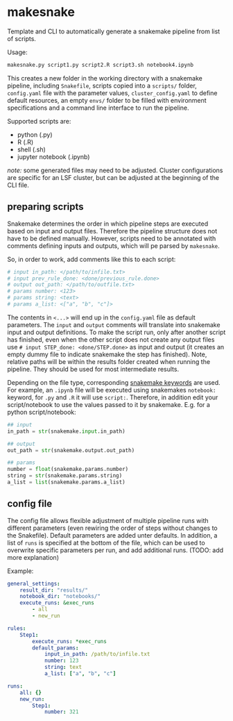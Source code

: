 # makesnake

Template and CLI to automatically generate a snakemake pipeline from list of scripts.

Usage:

```bash
makesnake.py script1.py script2.R script3.sh notebook4.ipynb
```

This creates a new folder in the working directory with a snakemake pipeline, including `Snakefile`, scripts copied into a `scripts/` folder, `config.yaml` file with the parameter values, `cluster_config.yaml` to define default resources, an empty `envs/` folder to be filled with environment specifications and a command line interface to run the pipeline.

Supported scripts are:
- python (.py)
- R (.R)
- shell (.sh)
- jupyter notebook (.ipynb)

*note:* some generated files may need to be adjusted. Cluster configurations are specific for an LSF cluster, but can be adjusted at the beginning of the CLI file.

## preparing scripts

Snakemake determines the order in which pipeline steps are executed based on input and output files. Therefore the pipeline structure does not have to be defined manually. However, scripts need to be annotated with comments defining inputs and outputs, which will pe parsed by `makesnake`.

So, in order to work, add comments like this to each script:

```python
# input in_path: </path/to/infile.txt>
# input prev_rule_done: <done/previous_rule.done>
# output out_path: </path/to/outfile.txt>
# params number: <123>
# params string: <text>
# params a_list: <["a", "b", "c"]>
```

The contents in `<...>` will end up in the `config.yaml` file as default parameters.
The `input` and `output` comments will translate into snakemake input and output definitions. To make the script run, only after another script has finished, even when the other script does not create any output files use `# input STEP_done: <done/STEP.done>` as input and output (it creates an empty dummy file to indicate snakemake the step has finished).
Note, relative paths will be within the results folder created when running the pipeline. They should be used for most intermediate results.

Depending on the file type, corresponding [snakemake keywords](https://snakemake.readthedocs.io/en/stable/snakefiles/rules.html#external-scripts) are used. For example, an `.ipynb` file will be executed using snakemakes `notebook:` keyword, for `.py` and `.R` it will use `script:`.
Therefore, in addition edit your script/notebook to use the values passed to it by snakemake. E.g. for a python script/notebook:

```python
## input
in_path = str(snakemake.input.in_path)

## output
out_path = str(snakemake.output.out_path)

## params
number = float(snakemake.params.number)
string = str(snakemake.params.string)
a_list = list(snakemake.params.a_list)
```

## config file

The config file allows flexible adjustment of multiple pipeline runs with different parameters (even rewiring the order of steps without changes to the Snakefile).
Default parameters are added unter defaults. In addition, a list of `runs` is specified at the bottom of the file, which can be used to overwrite specific parameters per run, and add additional runs.
(TODO: add more explanation)

Example:

```yaml
general_settings:
    result_dir: "results/"
    notebook_dir: "notebooks/"
    execute_runs: &exec_runs
        - all
        - new_run

rules:
    Step1:
        execute_runs: *exec_runs
        default_params:
            input_in_path: /path/to/infile.txt
            number: 123
            string: text
            a_list: ["a", "b", "c"]

runs:
    all: {}
    new_run:
        Step1:
            number: 321
```
